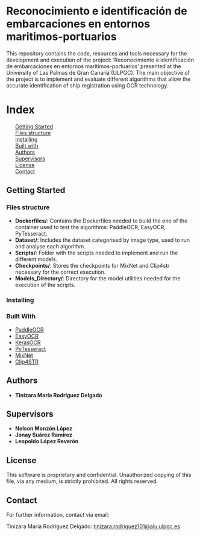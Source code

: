 # Reconocimiento e identificación de embarcaciones en entornos maritimos-portuarios

This repository contains the code, resources and tools necessary for the development and execution of the project: ‘Reconocimiento e identificación de embarcaciones en entornos maritimos-portuarios’ presented at the University of Las Palmas de Gran Canaria (ULPGC).
The main objective of the project is to implement and evaluate different algorithms that allow the accurate identification of ship registration using OCR technology.


# Index
<ul style="list-style-type: none;">
  <li style="list-style-type: none;"><strong></strong><a href="#2">Getting Started</a></li>
  <li style="list-style-type: none;"><strong></strong><a href="#3">Files structure</a></li>
  <li style="list-style-type: none;"><strong></strong><a href="#4">Installing</a></li>
  <li style="list-style-type: none;"><strong></strong><a href="#5">Built with</a></li>
  <li style="list-style-type: none;"><strong></strong><a href="#6">Authors</a></li
  <li style="list-style-type: none;"><strong></strong><a href="#7">Supervisors</a></li>
  <li style="list-style-type: none;"><strong></strong><a href="#8">License</a></li>
  <li style="list-style-type: none;"><strong></strong><a href="#9">Contact</a></li>
</ul>


## Getting Started <div id="2" />


### Files structure <div id="3" />

- **Dockerfiles/**: Contains the Dockerfiles needed to build the one of the container used to test the algorithms: PaddleOCR, EasyOCR, PyTesseract.
- **Dataset/**: Includes the dataset categorised by image type, used to run and analyse each algorithm.
- **Scripts/**: Folder with the scripts needed to implement and run the different models.
- **Checkpoints/**: Stores the checkpoints for MixNet and Clip4str necessary for the correct execution.
- **Models_Directory/**: Directory for the model utilities needed for the execution of the scripts.


### Installing <div id="4" />


### Built With <div id="5" />

* [PaddleOCR](https://github.com/PaddlePaddle/PaddleOCR)
* [EasyOCR](https://github.com/JaidedAI/EasyOCR)
* [KerasOCR](https://github.com/faustomorales/keras-ocr) 
* [PyTesseract](https://github.com/h/pytesseract) 
* [MixNet](https://github.com/D641593/MixNet) 
* [Clip4STR](https://github.com/VamosC/CLIP4STR) 


## Authors <div id="6" />

* **Tinizara María Rodríguez Delgado**


## Supervisors <div id="7" />
* **Nelson Monzón López**
* **Jonay Suárez Ramírez**
* **Leopoldo López Reverón**

## License <div id="8" />
This software is proprietary and confidential. Unauthorized copying of this file, via any medium, is strictly prohibited. All rights reserved.

## Contact <div id="9" />
For further information, contact via email:

Tinizara María Rodríguez Delgado: tinizara.rodriguez101@alu.ulpgc.es
